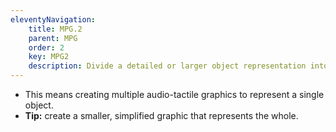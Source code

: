 ```yaml
---
eleventyNavigation:
    title: MPG.2
    parent: MPG
    order: 2
    key: MPG2
    description: Divide a detailed or larger object representation into parts.
---
```

- This means creating multiple audio-tactile graphics to represent a single object.
- **Tip:** create a smaller, simplified graphic that represents the whole.
